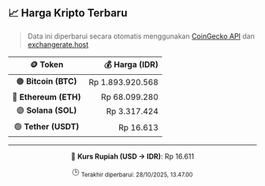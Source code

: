 

<!-- HARGA_KRIPTO -->
## 📈 Harga Kripto Terbaru

> Data ini diperbarui secara otomatis menggunakan [CoinGecko API](https://www.coingecko.com/) dan [exchangerate.host](https://exchangerate.host/)

<div align="center">

| 🪙 Token | 💰 Harga (IDR) |
|:------:|---------------:|
| 🟠 **Bitcoin (BTC)**   | Rp 1.893.920.568 |
| 🔵 **Ethereum (ETH)**  | Rp 68.099.280 |
| 🟣 **Solana (SOL)**    | Rp 3.317.424 |
| 🟢 **Tether (USDT)**   | Rp 16.613 |

---

💱 **Kurs Rupiah (USD → IDR)**: Rp 16.611

🕒 <sub>Terakhir diperbarui: 28/10/2025, 13.47.00</sub>

</div>
<!-- /HARGA_KRIPTO -->